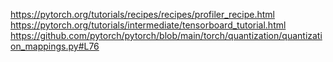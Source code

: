 https://pytorch.org/tutorials/recipes/recipes/profiler_recipe.html
https://pytorch.org/tutorials/intermediate/tensorboard_tutorial.html
https://github.com/pytorch/pytorch/blob/main/torch/quantization/quantization_mappings.py#L76